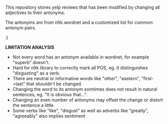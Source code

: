 This repository stores yelp reviews that has been modified by changing all adjectives to their antonyms.

The antonyms are from nltk.wordnet and a customized list for common antonym pairs.

:)

**LIMITATION ANALYSIS**
- Not every word has an antonym available in wordnet, for example "superb" doesn't.
- Hard for nltk library to correctly mark all POS, eg. it distinguishes "disgusting" as a verb.
- There are neutral or informative words like "other", "eastern", "first->last" that shouldn't be changed.
- Changing the word to its antonym somtimes does not result in natural sentences, eg. "It is obvious that...".
- Changing an even number of antonyms may offset the change or distort the sentence a little
- Some verbs like "like", "disgust" as well as adverbs like "greatly", "agreeably" also implies sentiment
